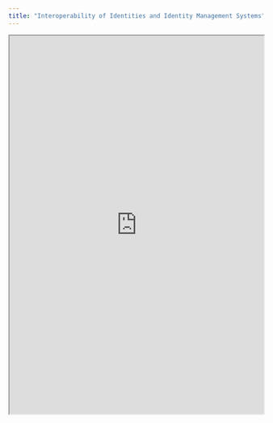 ```yaml
---
title: "Interoperability of Identities and Identity Management Systems"
---
```



<iframe height="750" width="100%" src="https://ewelton.github.io/ktest/wiki.html#Interoperability%20of%20Identities%20and%20Identity%20Management%20Systems"></iframe>

